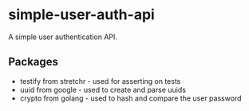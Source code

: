 # simple-user-auth-api

A simple user authentication API.

## Packages

- testify from stretchr - used for asserting on tests
- uuid from google - used to create and parse uuids
- crypto from golang - used to hash and compare the user password
